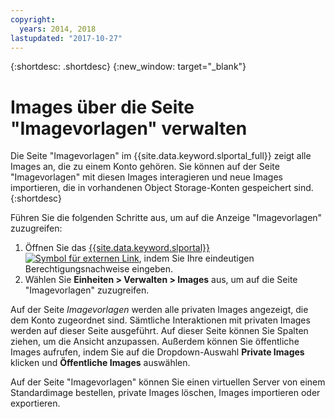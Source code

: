 ```yaml
---
copyright:
  years: 2014, 2018
lastupdated: "2017-10-27"
---
```


{:shortdesc: .shortdesc}
{:new_window: target="_blank"}

# Images über die Seite "Imagevorlagen" verwalten

Die Seite "Imagevorlagen" im {{site.data.keyword.slportal_full}} zeigt alle Images an, die zu einem Konto gehören. Sie können auf der Seite "Imagevorlagen" mit diesen Images interagieren und neue Images importieren, die in vorhandenen Object Storage-Konten gespeichert sind.
{:shortdesc}

Führen Sie die folgenden Schritte aus, um auf die Anzeige "Imagevorlagen" zuzugreifen:

1. Öffnen Sie das [{{site.data.keyword.slportal}} ![Symbol für externen Link](../../icons/launch-glyph.svg "Symbol für externen Link")](https://control.softlayer.com/), indem Sie Ihre eindeutigen Berechtigungsnachweise eingeben.
2. Wählen Sie **Einheiten > Verwalten > Images** aus, um auf die Seite "Imagevorlagen" zuzugreifen.

Auf der Seite *Imagevorlagen* werden alle privaten Images angezeigt, die dem Konto zugeordnet sind. Sämtliche Interaktionen mit privaten Images werden auf dieser Seite ausgeführt. Auf dieser Seite können Sie Spalten ziehen, um die Ansicht anzupassen. Außerdem können Sie öffentliche Images aufrufen, indem Sie auf die Dropdown-Auswahl **Private Images** klicken und **Öffentliche Images** auswählen. 

Auf der Seite "Imagevorlagen" können Sie einen virtuellen Server von einem Standardimage bestellen, private Images löschen, Images importieren oder exportieren. 
